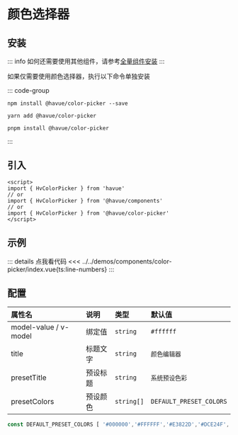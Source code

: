 # 颜色选择器

## 安装

::: info
如何还需要使用其他组件，请参考[全量组件安装](./index.md)
:::

如果仅需要使用颜色选择器，执行以下命令单独安装

::: code-group

```shell [npm]
npm install @havue/color-picker --save
```

```shell [yarn]
yarn add @havue/color-picker
```

```shell [pnpm]
pnpm install @havue/color-picker
```

:::

## 引入

```vue
<script>
import { HvColorPicker } from 'havue'
// or 
import { HvColorPicker } from '@havue/components'
// or
import { HvColorPicker } from '@havue/color-picker'
</script>
```

## 示例

<script setup>
import Demo from '@/components/color-picker/index.vue'
</script>

<Demo></Demo>

::: details 点我看代码
<<< ../../demos/components/color-picker/index.vue{ts:line-numbers}
:::

## 配置

|          属性名          |        说明         |      类型      |    默认值     |
| :----------------------- | :------------------ | :-------------| :----------- |
| model-value / v-model    | 绑定值              | `string`      |   `#ffffff`   |
| title                    | 标题文字            | `string`      |   `颜色编辑器`   |
| presetTitle              | 预设标题            | `string`      |   `系统预设色彩`  |
| presetColors             | 预设颜色            | `string[]`      |   `DEFAULT_PRESET_COLORS`  |

```ts
const DEFAULT_PRESET_COLORS [ '#000000','#FFFFFF','#E3822D','#DCE24F','#1DCF69','#6DE5B9','#11A1F2','#AA43FF','#F0689C','#F8D28B','#606368','#E83C34','#EEBE29','#89F0AC','#2FBC9E','#56CCF2','#1C1DFA','#DC88F5','#D4C595','#C52F65']
```
